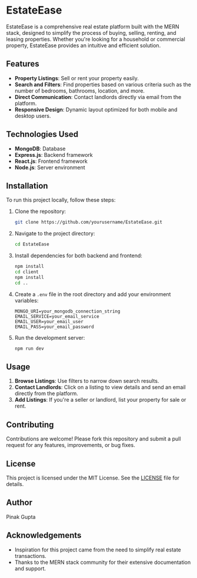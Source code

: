 # EstateEase

EstateEase is a comprehensive real estate platform built with the MERN stack, designed to simplify the process of buying, selling, renting, and leasing properties. Whether you're looking for a household or commercial property, EstateEase provides an intuitive and efficient solution.

## Features

- **Property Listings**: Sell or rent your property easily.
- **Search and Filters**: Find properties based on various criteria such as the number of bedrooms, bathrooms, location, and more.
- **Direct Communication**: Contact landlords directly via email from the platform.
- **Responsive Design**: Dynamic layout optimized for both mobile and desktop users.

## Technologies Used

- **MongoDB**: Database
- **Express.js**: Backend framework
- **React.js**: Frontend framework
- **Node.js**: Server environment

## Installation

To run this project locally, follow these steps:

1. Clone the repository:
    ```bash
    git clone https://github.com/yourusername/EstateEase.git
    ```
2. Navigate to the project directory:
    ```bash
    cd EstateEase
    ```
3. Install dependencies for both backend and frontend:
    ```bash
    npm install
    cd client
    npm install
    cd ..
    ```
4. Create a `.env` file in the root directory and add your environment variables:
    ```env
    MONGO_URI=your_mongodb_connection_string
    EMAIL_SERVICE=your_email_service
    EMAIL_USER=your_email_user
    EMAIL_PASS=your_email_password
    ```
5. Run the development server:
    ```bash
    npm run dev
    ```

## Usage

1. **Browse Listings**: Use filters to narrow down search results.
2. **Contact Landlords**: Click on a listing to view details and send an email directly from the platform.
3. **Add Listings**: If you're a seller or landlord, list your property for sale or rent.

## Contributing

Contributions are welcome! Please fork this repository and submit a pull request for any features, improvements, or bug fixes.

## License

This project is licensed under the MIT License. See the [LICENSE](LICENSE) file for details.

## Author

Pinak Gupta

## Acknowledgements

- Inspiration for this project came from the need to simplify real estate transactions.
- Thanks to the MERN stack community for their extensive documentation and support.

